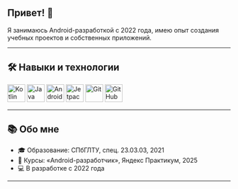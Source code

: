 ## Привет! 👋 

Я занимаюсь Android-разработкой с 2022 года, имею опыт создания учебных проектов и собственных приложений.

---

## 🛠 Навыки и технологии

<p align="left">
  <img src="https://cdn.jsdelivr.net/gh/devicons/devicon/icons/kotlin/kotlin-original.svg" width="40" height="40" alt="Kotlin"/>
  <img src="https://cdn.jsdelivr.net/gh/devicons/devicon/icons/java/java-original.svg" width="40" height="40" alt="Java"/>
  <img src="https://cdn.jsdelivr.net/gh/devicons/devicon/icons/android/android-original.svg" width="40" height="40" alt="Android"/>
  <img src="https://cdn.jsdelivr.net/gh/devicons/devicon/icons/jetpackcompose/jetpackcompose-original.svg" width="40" height="40" alt="Jetpack Compose"/>
  <img src="https://cdn.jsdelivr.net/gh/devicons/devicon/icons/git/git-original.svg" width="40" height="40" alt="Git"/>
  <img src="https://cdn.jsdelivr.net/gh/devicons/devicon/icons/github/github-original.svg" width="40" height="40" alt="GitHub"/>
</p>

---

## 📚 Обо мне

- 🎓 Образование: СПбГЛТУ, спец. 23.03.03, 2021  
- 📕 Курсы: «Android-разработчик», Яндекс Практикум, 2025  
- 💻 В разработке с 2022 года  

---
